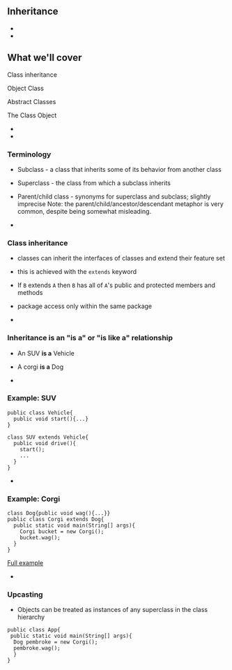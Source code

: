 ## Inheritance


-
-
## What we'll cover
<p class="fragment fade-up">Class inheritance</p>
<p class="fragment fade-up">Object Class</p>
<p class="fragment fade-up">Abstract Classes</p>
<p class="fragment fade-up">The Class Object</p>

-
-

### Terminology

- Subclass - a class that inherits some of its behavior from another class
- Superclass - the class from which a subclass inherits
- Parent/child class - synonyms for superclass and subclass; slightly imprecise
Note: the parent/child/ancestor/descendant metaphor is very common, despite being somewhat misleading.

-
### Class inheritance
- classes can inherit the interfaces of classes and extend their feature set
- this is achieved with the `extends` keyword
- If `B` extends `A` then `B` has all of `A`'s public and protected members and methods
 - package access only within the same package

-
### Inheritance is an "is a" or "is like a" relationship

- An SUV **is a** Vehicle
- A corgi **is a** Dog


-
### Example: SUV

```
public class Vehicle{
  public void start(){...}
}

class SUV extends Vehicle{
  public void drive(){
    start();
    ...
  }
}
```

-
### Example: Corgi
```
class Dog{public void wag(){...}}
public class Corgi extends Dog{
  public static void main(String[] args){
    Corgi bucket = new Corgi();
    bucket.wag();
  }
}
```

[Full example](https://repl.it/FMrL/0)

-
### Upcasting

- Objects can be treated as instances of any superclass in the class hierarchy

```
public class App{
 public static void main(String[] args){
  Dog pembroke = new Corgi();
  pembroke.wag();
  }
}
```
